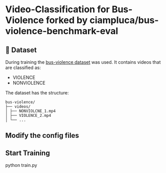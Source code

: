 # Video-Classification for Bus-Violence forked by ciampluca/bus-violence-benchmark-eval

## 📂 Dataset
During training the [bus-violence dataset](https://zenodo.org/records/7044203#.Yxm7hmxBxhE) was used. It contains videos that are classified as:
- VIOLENCE 
- NONVIOLENCE
  
The dataset has the structure:
```
bus-violence/
├── videos/
│ ├── NONVIOLCNE_1.mp4
│ ├── VIOLENCE_2.mp4
│ └── ...
```

## Modify the config files 



## Start Training

python train.py
